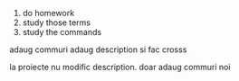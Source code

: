1. do homework
2. study those terms
3. study the commands




adaug commuri 
adaug description si fac crosss


la proiecte nu modific description. doar adaug commuri noi